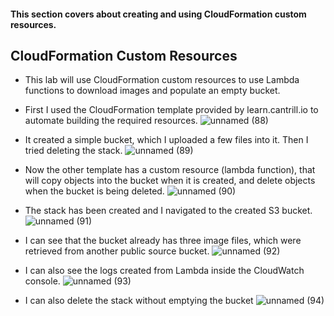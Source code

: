 #### This section covers about creating and using CloudFormation custom resources.

## CloudFormation Custom Resources
* This lab will use CloudFormation custom resources to use Lambda functions to download images and populate an empty bucket.
* First I used the CloudFormation template provided by learn.cantrill.io to automate building the required resources.
![unnamed (88)](https://github.com/yehjuneheo/AWS_HOL/assets/51499085/ac3d65cf-d036-477c-a6c0-2b03e01f2b7a)

* It created a simple bucket, which I uploaded a few files into it. Then I tried deleting the stack.
![unnamed (89)](https://github.com/yehjuneheo/AWS_HOL/assets/51499085/41698668-69eb-4a91-9aea-f8f6def26718)

* Now the other template has a custom resource (lambda function), that will copy objects into the bucket when it is created, and delete objects when the bucket is being deleted.
![unnamed (90)](https://github.com/yehjuneheo/AWS_HOL/assets/51499085/24f24d09-3ed5-47cd-9be9-b0d071885eb2)

* The stack has been created and I navigated to the created S3 bucket.
![unnamed (91)](https://github.com/yehjuneheo/AWS_HOL/assets/51499085/a52c6d27-ecd3-4910-9032-a2be92cd7405)

* I can see that the bucket already has three image files, which were retrieved from another public source bucket.
![unnamed (92)](https://github.com/yehjuneheo/AWS_HOL/assets/51499085/37a0b46a-1a88-4c9a-90f6-175ad2fb849d)

* I can also see the logs created from Lambda inside the CloudWatch console.
![unnamed (93)](https://github.com/yehjuneheo/AWS_HOL/assets/51499085/34cafc6b-2b7c-417a-8c8b-5eb49af0ba08)

* I can also delete the stack without emptying the bucket
![unnamed (94)](https://github.com/yehjuneheo/AWS_HOL/assets/51499085/5f9b06cf-c33e-460f-aa61-a47c6974f717)

